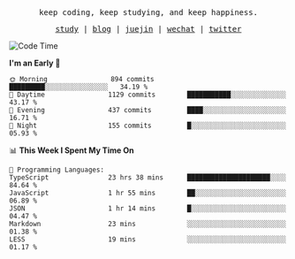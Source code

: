 <p align="center">
  <samp>
    <span>keep coding, keep studying, and keep happiness.</span>
  </samp>
</p>

<p align="center">
  <samp>
    <a href="https://github.com/ouduidui/fe-study">study</a> |
    <a href="https://deweyou.me">blog</a>  |
    <a href="https://juejin.cn/user/4309700183594366">juejin</a> |
    <a href="https://user-images.githubusercontent.com/54696834/165071004-6509e3f2-90c3-448c-9d92-3da42b0c2021.jpeg">wechat</a> |
    <a href="https://twitter.com/ouduidui">twitter</a>
  </samp>
</p>

<!--START_SECTION:waka-->
![Code Time](http://img.shields.io/badge/Code%20Time-2%2C635%20hrs%2017%20mins-blue)

**I'm an Early 🐤** 

```text
🌞 Morning                894 commits         █████████░░░░░░░░░░░░░░░░   34.19 % 
🌆 Daytime                1129 commits        ███████████░░░░░░░░░░░░░░   43.17 % 
🌃 Evening                437 commits         ████░░░░░░░░░░░░░░░░░░░░░   16.71 % 
🌙 Night                  155 commits         █░░░░░░░░░░░░░░░░░░░░░░░░   05.93 % 
```


📊 **This Week I Spent My Time On** 

```text
💬 Programming Languages: 
TypeScript               23 hrs 38 mins      █████████████████████░░░░   84.64 % 
JavaScript               1 hr 55 mins        ██░░░░░░░░░░░░░░░░░░░░░░░   06.89 % 
JSON                     1 hr 14 mins        █░░░░░░░░░░░░░░░░░░░░░░░░   04.47 % 
Markdown                 23 mins             ░░░░░░░░░░░░░░░░░░░░░░░░░   01.38 % 
LESS                     19 mins             ░░░░░░░░░░░░░░░░░░░░░░░░░   01.17 % 
```


<!--END_SECTION:waka-->
